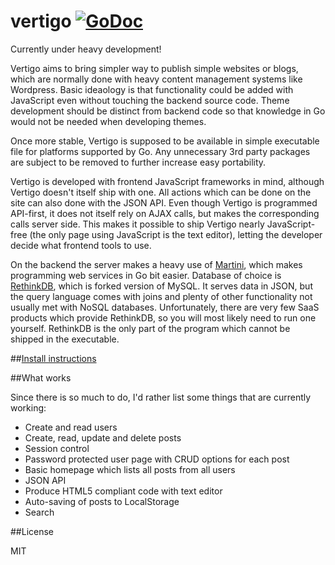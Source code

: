 vertigo [![GoDoc](https://godoc.org/github.com/9uuso/vertigo?status.png)](https://godoc.org/github.com/9uuso/vertigo)
=======

Currently under heavy development!

Vertigo aims to bring simpler way to publish simple websites or blogs, which are normally done with heavy content management systems like Wordpress. Basic ideaology is that functionality could be added with JavaScript even without touching the backend source code. Theme development should be distinct from backend code so that knowledge in Go would not be needed when developing themes.

Once more stable, Vertigo is supposed to be available in simple executable file for platforms supported by Go. Any unnecessary 3rd party packages are subject to be removed to further increase easy portability.

Vertigo is developed with frontend JavaScript frameworks in mind, although Vertigo doesn't itself ship with one. All actions which can be done on the site can also done with the JSON API. Even though Vertigo is programmed API-first, it does not itself rely on AJAX calls, but makes the corresponding calls server side. This makes it possible to ship Vertigo nearly JavaScript-free (the only page using JavaScript is the text editor), letting the developer decide what frontend tools to use.

On the backend the server makes a heavy use of [Martini](http://martini.codegangsta.io/), which makes programming web services in Go bit easier. Database of choice is [RethinkDB](http://rethinkdb.com/), which is forked version of MySQL. It serves data in JSON, but the query language comes with joins and plenty of other functionality not usually met with NoSQL databases. Unfortunately, there are very few SaaS products which provide RethinkDB, so you will most likely need to run one yourself. RethinkDB is the only part of the program which cannot be shipped in the executable.

##[Install instructions](https://github.com/9uuso/vertigo/releases/tag/v0.1-beta)

##What works

Since there is so much to do, I'd rather list some things that are currently working:

- Create and read users
- Create, read, update and delete posts
- Session control
- Password protected user page with CRUD options for each post
- Basic homepage which lists all posts from all users
- JSON API
- Produce HTML5 compliant code with text editor
- Auto-saving of posts to LocalStorage
- Search

##License

MIT